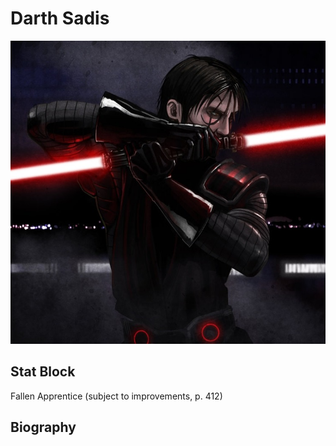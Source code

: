# Darth Sadis
![Darth Sadis](../.image/darth_sadis.jpg)
## Stat Block
Fallen Apprentice (subject to improvements, p. 412)
## Biography

